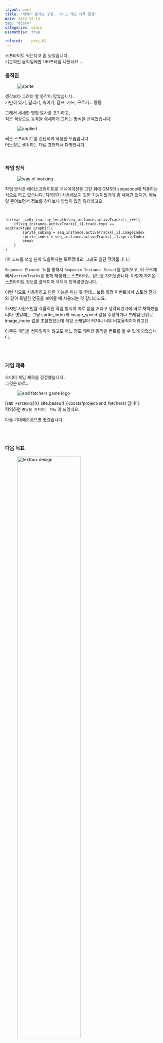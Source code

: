 ```yaml
---
layout: post
title: "캐릭터 움직임 구현. 그리고 게임 제목 결정"
date: 2023-12-14
tag: "diary"
categories: diary
usemathjax: true

related:    proj_02
---
```


스프라이트 찍는다고 좀 늦었습니다.  
기본적인 움직임에만 160프레임 나왔네요...

<h3>움직임</h3>

<figure>
    <img class="title-image" src="{{ site.image_location }}/diary/proj2_diary/07/sprite_example.png" alt="sprite">
</figure>

생각보다 그려야 할 동작이 많았습니다.  
가만히 있기, 달리기, 숙이기, 점프, 가드, 구르기... 등등

그래서 세세한 명암 묘사를 포기하고,  
적은 색상으로 동작을 섬세하게 그리는 방식을 선택했습니다.

<figure>
    <img class="title-image" src="{{ site.image_location }}/diary/proj2_diary/07/movement.gif" alt="applied">
</figure>

찍은 스프라이트를 간단하게 적용한 모습입니다.  
어느정도 생각하는 대로 표현돼서 다행입니다.

<br/>

<h3>작업 방식</h3>

<figure>
    <img class="title-image" src="{{ site.image_location }}/diary/proj2_diary/07/sequence.png" alt="way of working">
</figure>

작업 방식은 에이스프라이트로 애니메이션을 그린 뒤에 GMS의 sequence에 적용하는 식으로 하고 있습니다. 
지금까지 사용해보지 못한 기능이었기에 좀 헤매긴 했지만, 메뉴얼 뜯어보면서 정보를 찾다보니 방법이 없진 않더라고요.

<br/>

```
for(var _i=0;_i<array_length(seq_instance.activeTracks);_i++){
    if(seq_instance.activeTracks[_i].track.type == seqtracktype_graphic){
        sprite_subimg = seq_instance.activeTracks[_i].imageindex
        sprite_index = seq_instance.activeTracks[_i].spriteIndex
        break
    }
}
```
(이 코드를 쓰실 분이 있을련지는 모르겠네요. 그래도 일단 적어둡니다.)

`Sequence Element Id`를 통해서 `Sequence Instance Struct`를 얻어오고, 이 구조체에서 `activeTracks`를 통해 재생되는 스프라이트 정보를 가져왔습니다. 
이렇게 가져온 스프라이트 정보를 플레이어 객체에 집어넣었습니다.

이런 식으로 사용하라고 만든 기능은 아닌 듯 한데... 보통 특정 이벤트에서 스토리 전개와 같이 특별한 연출을 보여줄 때 사용되는 것 같더라고요. 

하지만 시퀀스만큼 효율적인 작업 방식이 따로 없을 거라고 생각되었기에 바로 채택했습니다.
옛날에는 그냥 sprite_index와 image_speed 값을 수정하거나 프레임 단위로 image_index 값을 조절했었는데 게임 스케일이 커지니 너무 비효율적이더라고요. 

아무튼 게임을 컴파일하지 않고도 어느 정도 캐릭터 동작을 컨트롤 할 수 있게 되었습니다. 

<br/>
<br/>

<h3>게임 제목</h3>

드디어 게임 제목을 결정했습니다.  
그것은 바로...

<figure>
    <div class="special-container-2">
        <img class="special-img" src="{{site.image_location}}/project/end_fetchers_title2.png" alt="end fetchers game logo">
    </div>
</figure>

[`END FETCHERS`]({{ site.baseurl }}/posts/project/end_fetchers) 입니다.  
직역하면 `종말을 가져오는 자들` 이 되겠네요.

다들 기대해주셨으면 좋겠습니다.

<br/>
<br/>

<h3>다음 목표</h3>

<figure>
    <img class="title-image" src="{{ site.image_location }}/diary/proj2_diary/07/textbox.png" alt="textbox design" style="width:70%">
</figure>

스프라이트 찍는다고 피격 시스템은 만들지 못했네요.  
피격 시스템하고 조금 구상해놓은 대화상자 시스템을 슬슬 만들어야겠습니다.

<br/>
<br/>
<br/>

<figure>
    <img class="title-image" src="{{ site.image_location }}/diary/proj2_diary/07/screenshot.png" alt="now">
</figure>

<br/>

찾아와주셔서 정말 감사합니다.  
올해가 끝나기 전에 한 번 더 개발일지 작성하도록 하겠습니다.

모두 즐거운 밤 되시길!